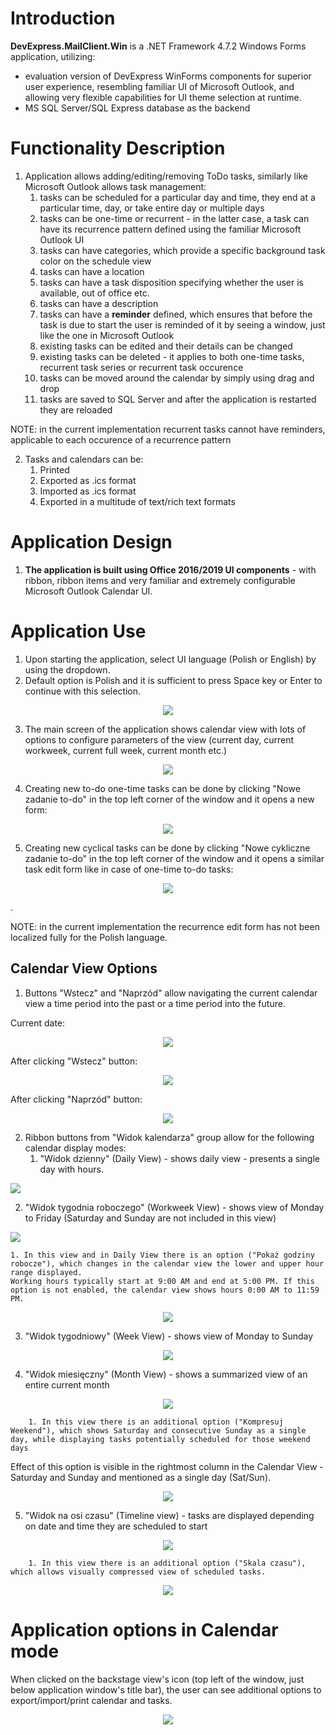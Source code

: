 ﻿# Introduction

**DevExpress.MailClient.Win** is a .NET Framework 4.7.2 Windows Forms application, utilizing:
- evaluation version of DevExpress WinForms components for superior user experience, resembling familiar UI of Microsoft Outlook, and allowing very flexible capabilities for UI theme selection at runtime.
- MS SQL Server/SQL Express database as the backend

# Functionality Description

1. Application allows adding/editing/removing ToDo tasks, similarly like Microsoft Outlook allows task management:
   1. tasks can be scheduled for a particular day and time, they end at a particular time, day, or take entire day or multiple days
   2. tasks can be one-time or recurrent - in the latter case, a task can have its recurrence pattern defined using the familiar Microsoft Outlook UI
   3. tasks can have categories, which provide a specific background task color on the schedule view
   4. tasks can have a location
   5. tasks can have a task disposition specifying whether the user is available, out of office etc.
   5. tasks can have a description
   6. tasks can have a **reminder** defined, which ensures that before the task is due to start the user is reminded of it by seeing a window, just like the one in Microsoft Outlook
   7. existing tasks can be edited and their details can be changed
   8. existing tasks can be deleted - it applies to both one-time tasks, recurrent task series or recurrent task occurence
   9. tasks can be moved around the calendar by simply using drag and drop
   10. tasks are saved to SQL Server and after the application is restarted they are reloaded

NOTE: in the current implementation recurrent tasks cannot have reminders, applicable to each occurence of a recurrence pattern

2. Tasks and calendars can be:
   1. Printed
   2. Exported as .ics format
   3. Imported as .ics format
   4. Exported in a multitude of text/rich text formats

# Application Design

1. **The application is built using Office 2016/2019 UI components** - with ribbon, ribbon items and very familiar and extremely configurable Microsoft Outlook Calendar UI.



# Application Use
1. Upon starting the application, select UI language (Polish or English) by using the dropdown.
2. Default option is Polish and it is sufficient to press Space key or Enter to continue with this selection.
 
<p align="center">
<img align="center" src="Documentation/App_LanguageSelection.png"></img>
</p>

3. The main screen of the application shows calendar view with lots of options to configure parameters of the view (current day, current workweek, current full week, current month etc.)

<p align="center">
<img align="center" src="Documentation/App_CalendarView.png"></img>
</p>


4. Creating new to-do one-time tasks can be done by clicking "Nowe zadanie to-do" in the top left corner of the window and it opens a new form:
<p align="center">
<img align="center" src="Documentation/App_ToDoTaskForm.png"></img>
</p>

5. Creating new cyclical tasks can be done by clicking "Nowe cykliczne zadanie to-do" in the top left corner of the window and it opens a similar task edit form like in case of one-time to-do tasks:
<p align="center">
<img align="center" src="Documentation/App_ToDoCyclicalTaskForm.png"></img>
</p>. 

NOTE: in the current implementation the recurrence edit form has not been localized fully for the Polish language.

## Calendar View Options

1. Buttons "Wstecz" and "Naprzód" allow navigating the current calendar view a time period into the past or a time period into the future.

Current date:
<p align="center">
<img align="center" src="Documentation/App_Calendar_CurrentView.png"></img>
</p>

After clicking "Wstecz" button:
<p align="center">
<img align="center" src="Documentation/App_Calendar_CurrentView_Back.png"></img>
</p>


After clicking "Naprzód" button:
<p align="center">
<img align="center" src="Documentation/App_Calendar_CurrentView_Forward.png"></img>
</p>


2. Ribbon buttons from "Widok kalendarza" group allow for the following calendar display modes:
   1. "Widok dzienny" (Daily View) - shows daily view - presents a single day with hours.
   <p align="center">
<img align="center" src="Documentation/App_Calendar_DailyView.png)"></img>
</p>

   2. "Widok tygodnia roboczego" (Workweek View) - shows view of Monday to Friday (Saturday and Sunday are not included in this view)
      <p align="center">
<img align="center" src="Documentation/App_Calendar_WorkweekView_FullHours.png"></img>
</p>

	1. In this view and in Daily View there is an option ("Pokaż godziny robocze"), which changes in the calendar view the lower and upper hour range displayed. 
	Working hours typically start at 9:00 AM and end at 5:00 PM. If this option is not enabled, the calendar view shows hours 0:00 AM to 11:59 PM.
<p align="center">
<img align="center" src="Documentation/App_Calendar_DailyView.png"></img>
</p>


   3. "Widok tygodniowy" (Week View) - shows view of Monday to Sunday
<p align="center">
<img align="center" src="Documentation/App_Calendar_Week.png"></img>
</p>
  
   4. "Widok miesięczny" (Month View) - shows a summarized view of an entire current month
<p align="center">
<img align="center" src="Documentation/App_Calendar_MonthlyView.png"></img>
</p>

		1. In this view there is an additional option ("Kompresuj Weekend"), which shows Saturday and consecutive Sunday as a single day, while displaying tasks potentially scheduled for those weekend days
Effect of this option is visible in the rightmost column in the Calendar View - Saturday and Sunday and mentioned as a single day (Sat/Sun).
<p align="center">
<img align="center" src="Documentation/App_Calendar_MonthlyView_CompressWeekend.png"></img>
</p>

   5. "Widok na osi czasu" (Timeline view) - tasks are displayed depending on date and time they are scheduled to start
<p align="center">
<img align="center" src="Documentation/App_Calendar_Timeline.png"></img>
</p>
    
		1. In this view there is an additional option ("Skala czasu"), which allows visually compressed view of scheduled tasks.
<p align="center">
<img align="center" src="Documentation/App_Calendar_Timeline_Scale.png"></img>
</p>

   # Application options in Calendar mode
When clicked on the backstage view's icon (top left of the window, just below application window's title bar), the user can see additional options to export/import/print calendar and tasks.
<p align="center">
<img align="center" src="Documentation/App_Backstageview.png"></img>
</p>